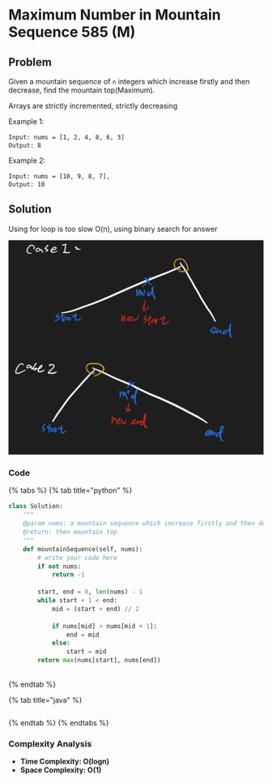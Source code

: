 # Maximum Number in Mountain Sequence 585 \(M\)

## Problem

Given a mountain sequence of `n` integers which increase firstly and then decrease, find the mountain top\(Maximum\).

Arrays are strictly incremented, strictly decreasing

Example 1:

```text
Input: nums = [1, 2, 4, 8, 6, 3] 
Output: 8
```

Example 2:

```text
Input: nums = [10, 9, 8, 7], 
Output: 10
```

## Solution

Using for loop is too slow O\(n\), using binary search for answer

![](../../.gitbook/assets/screen-shot-2021-04-24-at-12.52.33-am.png)

### Code

{% tabs %}
{% tab title="python" %}
```python
class Solution:
    """
    @param nums: a mountain sequence which increase firstly and then decrease
    @return: then mountain top
    """
    def mountainSequence(self, nums):
        # write your code here
        if not nums:
            return -1
        
        start, end = 0, len(nums) - 1
        while start + 1 < end:
            mid = (start + end) // 2

            if nums[mid] > nums[mid + 1]:
                end = mid
            else:
                start = mid
        return max(nums[start], nums[end])



```
{% endtab %}

{% tab title="java" %}
```

```
{% endtab %}
{% endtabs %}

### Complexity Analysis

* **Time Complexity: O\(logn\)**
* **Space Complexity: O\(1\)**

